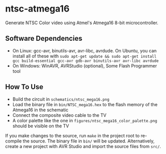 ntsc-atmega16
=============

Generate NTSC Color video using Atmel's Atmega16 8-bit microcontroller.

Software Dependencies
---------------------

- On Linux: gcc-avr, binutils-avr, avr-libc, avrdude. On Ubuntu, you can install all of these with `sudo apt-get update && sudo apt-get install gcc build-essential gcc-avr gdb-avr binutils-avr avr-libc avrdude`
- On Windows: WinAVR, AVRStudio (optional), Some Flash Programmer tool

How To Use
----------

- Build the circuit in `schematics/ntsc_mega16.png`
- Load the binary file in `bin/NTSC_mega16.hex` to the flash memory of the Atmega16 in the schematic
- Connect the composite video cable to the TV
- A color palette like the one in `figures/ntsc_mega16_color_palette.png` should be visible on the TV

If you make changes to the source, run `make` in the project root to re-compile the source. The binary file in `bin/` will be updated. Alternatively, create a new project with AVR Studio and import the source files from `src/`.
